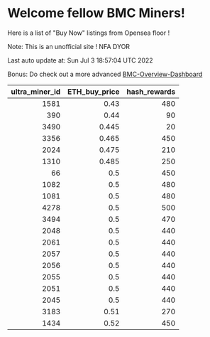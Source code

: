 # Welcome fellow BMC Miners!
Here is a list of "Buy Now" listings from Opensea floor !

Note: This is an unofficial site ! NFA DYOR

Last auto update at: Sun Jul  3 18:57:04 UTC 2022

Bonus: Do check out a more advanced [BMC-Overview-Dashboard](https://dune.com/defifunk/BMC-Overview-Dashboard)


|   ultra_miner_id |   ETH_buy_price |   hash_rewards |
|-----------------:|----------------:|---------------:|
|             1581 |           0.43  |            480 |
|              390 |           0.44  |             90 |
|             3490 |           0.445 |             20 |
|             3356 |           0.465 |            450 |
|             2024 |           0.475 |            210 |
|             1310 |           0.485 |            250 |
|               66 |           0.5   |            450 |
|             1082 |           0.5   |            480 |
|             1081 |           0.5   |            480 |
|             4278 |           0.5   |            500 |
|             3494 |           0.5   |            470 |
|             2048 |           0.5   |            440 |
|             2061 |           0.5   |            440 |
|             2057 |           0.5   |            440 |
|             2056 |           0.5   |            440 |
|             2055 |           0.5   |            440 |
|             2051 |           0.5   |            440 |
|             2045 |           0.5   |            440 |
|             3183 |           0.51  |            270 |
|             1434 |           0.52  |            450 |
